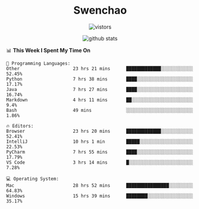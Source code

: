 <h1 align="center">Swenchao</h3>

<p align="center">
  <img src="https://visitor-badge.glitch.me/badge?page_id=Swenchao" alt="vistors" />
</p>

<p align="center">
  <img src="https://github-readme-stats.vercel.app/api?username=Swenchao&count_private=true&show_icons=true&theme=vue-dark&hide_title=true" alt="github stats" />
</p>

<!--START_SECTION:waka-->
📊 **This Week I Spent My Time On** 

```text
💬 Programming Languages: 
Other                    23 hrs 21 mins      █████████████░░░░░░░░░░░░   52.45% 
Python                   7 hrs 38 mins       ████░░░░░░░░░░░░░░░░░░░░░   17.17% 
Java                     7 hrs 27 mins       ████░░░░░░░░░░░░░░░░░░░░░   16.74% 
Markdown                 4 hrs 11 mins       ██░░░░░░░░░░░░░░░░░░░░░░░   9.4% 
Bash                     49 mins             ░░░░░░░░░░░░░░░░░░░░░░░░░   1.86%

🔥 Editors: 
Browser                  23 hrs 20 mins      █████████████░░░░░░░░░░░░   52.41% 
IntelliJ                 10 hrs 1 min        █████░░░░░░░░░░░░░░░░░░░░   22.53% 
PyCharm                  7 hrs 55 mins       ████░░░░░░░░░░░░░░░░░░░░░   17.79% 
VS Code                  3 hrs 14 mins       █░░░░░░░░░░░░░░░░░░░░░░░░   7.28%

💻 Operating System: 
Mac                      28 hrs 52 mins      ████████████████░░░░░░░░░   64.83% 
Windows                  15 hrs 39 mins      ████████░░░░░░░░░░░░░░░░░   35.17%

```


<!--END_SECTION:waka-->
